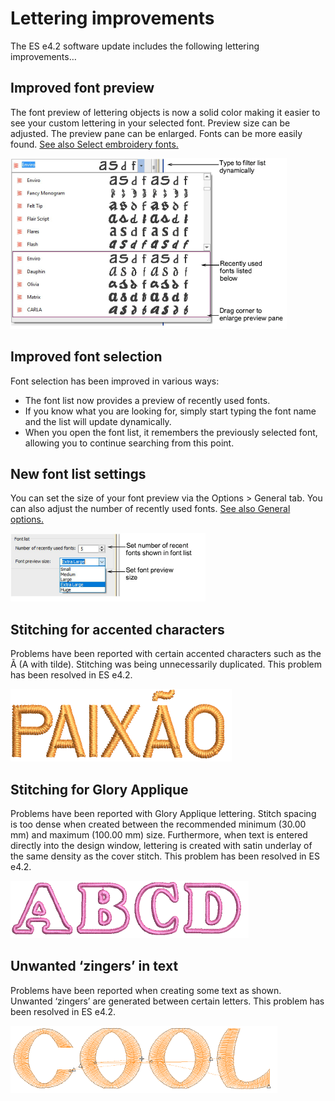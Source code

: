 # Lettering improvements

The ES e4.2 software update includes the following lettering improvements…

## Improved font preview

The font preview of lettering objects is now a solid color making it easier to see your custom lettering in your selected font. Preview size can be adjusted. The preview pane can be enlarged. Fonts can be more easily found. [See also Select embroidery fonts.](../../Lettering/lettering_create/Select_embroidery_fonts)

![FontRecentList.png](assets/FontRecentList.png)

## Improved font selection

Font selection has been improved in various ways:

- The font list now provides a preview of recently used fonts.
- If you know what you are looking for, simply start typing the font name and the list will update dynamically.
- When you open the font list, it remembers the previously selected font, allowing you to continue searching from this point.

## New font list settings

You can set the size of your font preview via the Options > General tab. You can also adjust the number of recently used fonts. [See also General options.](../../Setup/settings/General_options)

![rn_-_update-300009.png](assets/rn_-_update-300009.png)

## Stitching for accented characters

Problems have been reported with certain accented characters such as the Ã (A with tilde). Stitching was being unnecessarily duplicated. This problem has been resolved in ES e4.2.

![AccentedCharacters-1.png](assets/AccentedCharacters-1.png)

## Stitching for Glory Applique

Problems have been reported with Glory Applique lettering. Stitch spacing is too dense when created between the recommended minimum (30.00 mm) and maximum (100.00 mm) size. Furthermore, when text is entered directly into the design window, lettering is created with satin underlay of the same density as the cover stitch. This problem has been resolved in ES e4.2.

![GloryAppliqueLettering.png](assets/GloryAppliqueLettering.png)

## Unwanted ‘zingers’ in text

Problems have been reported when creating some text as shown. Unwanted ‘zingers’ are generated between certain letters. This problem has been resolved in ES e4.2.

![UnwantedZingers.png](assets/UnwantedZingers.png)
